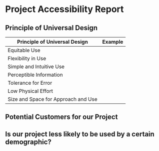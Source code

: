 # Project Accessibility Report #

## Principle of Universal Design ##

| Principle of Universal Design | Example |
|-------------------------------|---------|
| Equitable Use                 |         |
| Flexibility in Use            |         |
| Simple and Intuitive Use      |         |
| Perceptible Information       |         |
| Tolerance for Error           |         |
| Low Physical Effort           |         |
| Size and Space for Approach and Use |   |

## Potential Customers for our Project ##

## Is our project less likely to be used by a certain demographic? ##